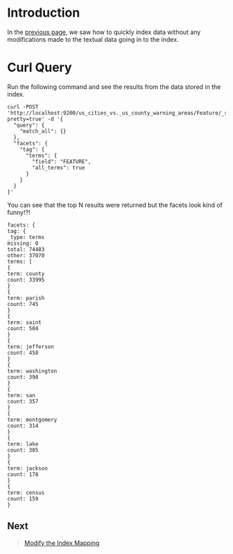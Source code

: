 # Introduction #

In the [previous page](http://code.google.com/p/ogr2elasticsearch/wiki/AdvancedIndexing), we saw how to quickly index data without any modifications made to the textual data going in to the index.

# Curl Query #
Run the following command and see the results from the data stored in the index.
```
curl -POST 'http://localhost:9200/us_cities_vs._us_county_warning_areas/Feature/_search?pretty=true' -d '{
  "query": {
    "match_all": {}
  },
  "facets": {
    "tag": {
      "terms": {
        "field": "FEATURE",
        "all_terms": true
      }
    }
  }
}'
```

You can see that the top N results were returned but the facets look kind of funny!?!
```
facets: {
tag: {
_type: terms
missing: 0
total: 74483
other: 37070
terms: [
{
term: county
count: 33995
}
{
term: parish
count: 745
}
{
term: saint
count: 504
}
{
term: jefferson
count: 458
}
{
term: washington
count: 398
}
{
term: san
count: 357
}
{
term: montgomery
count: 314
}
{
term: lake
count: 305
}
{
term: jackson
count: 178
}
{
term: census
count: 159
}
```
## Next ##
> [Modify the Index Mapping](http://code.google.com/p/ogr2elasticsearch/wiki/ModifyingtheIndex)